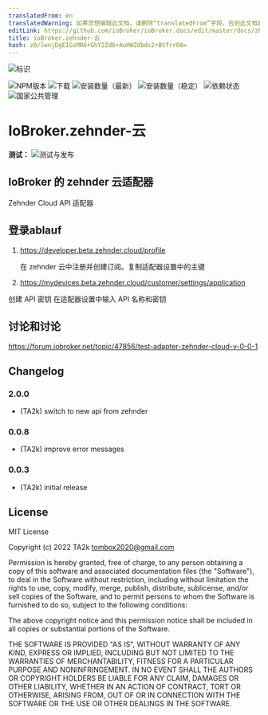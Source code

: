```yaml
---
translatedFrom: en
translatedWarning: 如果您想编辑此文档，请删除“translatedFrom”字段，否则此文档将再次自动翻译
editLink: https://github.com/ioBroker/ioBroker.docs/edit/master/docs/zh-cn/adapterref/iobroker.zehnder-cloud/README.md
title: ioBroker.zehnder-云
hash: z0/lwnjDgEIGsMR6+GhY2Zd6+AuHWZdbdc2+Btfrr08=
---
```

![标识](../../../en/adapterref/iobroker.zehnder-cloud/admin/zehnder-cloud.png)

![NPM版本](https://img.shields.io/npm/v/iobroker.zehnder-cloud.svg)
![下载](https://img.shields.io/npm/dm/iobroker.zehnder-cloud.svg)
![安装数量（最新）](https://iobroker.live/badges/zehnder-cloud-installed.svg)
![安装数量（稳定）](https://iobroker.live/badges/zehnder-cloud-stable.svg)
![依赖状态](https://img.shields.io/david/TA2k/iobroker.zehnder-cloud.svg)
![国家公共管理](https://nodei.co/npm/iobroker.zehnder-cloud.png?downloads=true)

# IoBroker.zehnder-云
**测试：** ![测试与发布](https://github.com/TA2k/ioBroker.zehnder-cloud/workflows/Test%20and%20Release/badge.svg)

## IoBroker 的 zehnder 云适配器
Zehnder Cloud API 适配器

## 登录ablauf
1. https://developer.beta.zehnder.cloud/profile

   在 zehnder 云中注册并创建订阅。复制适配器设置中的主键

2. https://mydevices.beta.zehnder.cloud/customer/settings/application

创建 API 密钥 在适配器设置中输入 API 名称和密钥

## 讨论和讨论
<https://forum.iobroker.net/topic/47856/test-adapter-zehnder-cloud-v-0-0-1>

## Changelog

### 2.0.0

- (TA2k) switch to new api from zehnder

### 0.0.8

- (TA2k) improve error messages

### 0.0.3

- (TA2k) initial release

## License

MIT License

Copyright (c) 2022 TA2k <tombox2020@gmail.com>

Permission is hereby granted, free of charge, to any person obtaining a copy
of this software and associated documentation files (the "Software"), to deal
in the Software without restriction, including without limitation the rights
to use, copy, modify, merge, publish, distribute, sublicense, and/or sell
copies of the Software, and to permit persons to whom the Software is
furnished to do so, subject to the following conditions:

The above copyright notice and this permission notice shall be included in all
copies or substantial portions of the Software.

THE SOFTWARE IS PROVIDED "AS IS", WITHOUT WARRANTY OF ANY KIND, EXPRESS OR
IMPLIED, INCLUDING BUT NOT LIMITED TO THE WARRANTIES OF MERCHANTABILITY,
FITNESS FOR A PARTICULAR PURPOSE AND NONINFRINGEMENT. IN NO EVENT SHALL THE
AUTHORS OR COPYRIGHT HOLDERS BE LIABLE FOR ANY CLAIM, DAMAGES OR OTHER
LIABILITY, WHETHER IN AN ACTION OF CONTRACT, TORT OR OTHERWISE, ARISING FROM,
OUT OF OR IN CONNECTION WITH THE SOFTWARE OR THE USE OR OTHER DEALINGS IN THE
SOFTWARE.